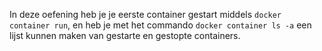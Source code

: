 In deze oefening heb je je eerste container gestart middels `docker container run`, en heb je met het commando `docker container ls -a` een lijst kunnen maken van gestarte en gestopte containers.